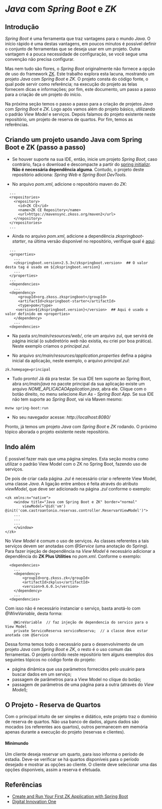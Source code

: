 # *Java* com *Spring Boot* e *ZK*


## Introdução

*Spring Boot* é uma ferramenta que traz vantagens para o mundo *Java*. O início rápido é uma destas vantagens, em poucos minutos é possível definir o conjunto de ferramentas que se deseja usar em um projeto. Outra vantagem é a pouca necessidade de configuração, se você segue uma convenção não precisa configurar.

Mas nem tudo são flores, o *Spring Boot* originalmente não fornece a opção de uso do framework [ZK](https://www.zkoss.org/). Este trabalho explora esta lacuna, mostrando um projeto *Java* com *Spring Boot* e *ZK*. O projeto consta do código fonte, o qual pode servir como referência; na execução do projeto as telas fornecem dicas e informações; por fim, este documento, um passo a passo para a criação de um projeto do início.

Na próxima seção temos o passo a passo para a criação de projetos *Java* com *Spring Boot* e *ZK*. Logo após vamos além do projeto básico, utilizando o padrão *View Model* e serviços. Depois falamos do projeto existente neste repositório, um projeto de reserva de quartos. Por fim, temos as referências.


## Criando um projeto usando Java com Spring Boot e ZK (passo a passo)

- Se houver suporte na sua IDE, então, inicie um projeto *Spring Boot*, caso contrário, faça o download e descompacte a partir do [spring initializr](https://start.spring.io/). **Não é necessária dependência alguma**. Contudo, o projeto deste repositório adiciona: *Spring Web* e *Spring Boot DevTools*.

- No arquivo *pom.xml*, adicione o repositório maven do *ZK*:
  
```
  ...
  <repositories>
    <repository>
      <id>ZK CE</id>
	  <name>ZK CE Repository</name>
	  <url>https://mavensync.zkoss.org/maven2</url>
    </repository>
  </repositories>
  ...
```

- Ainda no arquivo *pom.xml*, adicione a dependência *zkspringboot-starter*, na última versão disponível no repositório, verifique qual é [aqui](http://mavensync.zkoss.org/maven2/org/zkoss/zkspringboot/zkspringboot-starter/):

```
  ...
  <properties>
    ...
	<zkspringboot.version>2.5.3</zkspringboot.version>  ## O valor desta tag é usado em ${zkspringboot.version}
	...
  </properties>
  ...
  <dependencies>
    ...
  <dependency>
	  <groupId>org.zkoss.zkspringboot</groupId>
	  <artifactId>zkspringboot-starter</artifactId>
	  <type>pom</type>
     <version>${zkspringboot.version}</version>  ## Aqui é usado o valor definido em <properties>
    </dependency>
    ...
  <dependencies>
```

- Na pasta *src/main/resources/web/*, crie um arquivo zul, que servirá de página inicial (o subdiretório *web* não existia, eu criei por boa prática). Neste exemplo criamos o *principal.zul*.

- No arquivo *src/main/resources/application.properties* defina a página inicial da aplicação, neste exemplo, o arquivo *principal.zul*:

```
zk.homepage=principal
```

- Tudo pronto! Já dá pra testar. Se sua IDE tem suporte ao Spring Boot, abra *src/main/java* no pacote principal da sua aplicação existe um arquivo *NOME_APLICACAOApplication.java*, abra ele. Clique com o botão direito, no menu selecione *Run As - Spring Boot App*. Se sua IDE não tem suporte ao *Spring Boot*, vai via Maven mesmo:

```
mvnw spring-boot:run
```

- No seu navegador acesse: *http://localhost:8080/*

Pronto, já temos um projeto *Java* com *Spring Boot* e *ZK* rodando. O próximo tópico aborada o projeto existente neste repositório.


## Indo além

É possível fazer mais que uma página simples. Esta seção mostra como utilizar o padrão View Model com o ZK no Spring Boot, fazendo uso de serviços.

De pois de criar cada página *.zul* é necessário criar o referente View Model, uma classe *Java*. A ligação entre ambos é feita através do atributo *viewModel*, que deve ser adicionado na página *.zul* conforme o exemplo:


```
<zk xmlns:n="native">
	<window title="Java com Spring Boot e ZK" border="normal"
	    viewModel="@id('vm') @init('com.castroantonio.reservas.controller.ReservarViewModel')">
	...
	...
	...
	</window>
</zk>
```

No *View Model* é comum o uso de serviços. As classes referentes a tais serviços devem ser anotadas com *@Service* (uma anotação do Spring). Para fazer injeção de dependência na *View Model* é necessário adicionar a dependência do **ZK Plus Utilities** no *pom.xml*. Conforme o exemplo:

```
  <dependencies>
    ...
	<dependency>
	    <groupId>org.zkoss.zk</groupId>
	    <artifactId>zkplus</artifactId>
	    <version>9.6.0.1</version>
	</dependency>
    ...
  <dependencies>
```

Com isso não é necessário instanciar o serviço, basta anotá-lo com *@WireVariable*, desta forma:

```
	@WireVariable  // faz injeção de dependencia do servico para o View Model
	private ServicoReserva servicoReserva;  // a classe deve estar anotada com @Service
```

Dessa forma temos todo o necessário para o desenvolvimento de um projeto *Java* com *Spring Boot* e *ZK*, o resto é o uso comum das ferramentas. O projeto contido neste repositório tem alguns exemplos dos seguintes tópicos no código fonte do projeto:

 - página dinâmica que usa parâmetros fornecidos pelo usuário para buscar dados em um serviço;
 - passagem de parâmetros para a View Model no clique do botão;
 - passagem de parâmetros de uma página para a outra (através do *View Model*);
 


## O Projeto - Reserva de Quartos

Com o principal intuito de ser simples e didático, este projeto traz o domínio de reserva de quartos. Não usa banco de dados, alguns dados são mocados (os referentes aos quartos), outros permanecem em memória apenas durante a execução do projeto (reservas e clientes).


#### Minimundo

Um cliente deseja reservar um quarto, para isso informa o período de estadia. Deve-se verificar se há quartos disponíveis para o período desejado e mostrar as opções ao cliente. O cliente deve selecionar uma das opções disponíveis, assim a reserva é efetuada.


## Referências

   - [Create and Run Your First ZK Application with Spring Boot](https://www.zkoss.org/wiki/ZK_Installation_Guide/Quick_Start/Create_and_Run_Your_First_ZK_Application_with_Spring_Boot)
   - [Digital Innovation One](https://digitalinnovation.one)